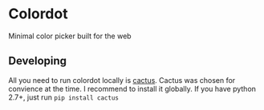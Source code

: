 # Colordot

Minimal color picker built for the web

## Developing

All you need to run colordot locally is [cactus](https://github.com/koenbok/Cactus). Cactus was chosen for convience at the time. I recommend to install it globally. If you have python 2.7+, just run `pip install cactus`

